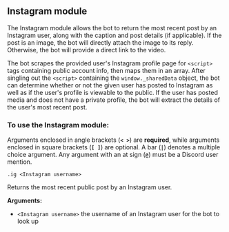 ## Instagram module

The Instagram module allows the bot to return the most recent post by an Instagram user, along with the caption and post details (if applicable). If the post is an image, the bot will directly attach the image to its reply. Otherwise, the bot will provide a direct link to the video.

The bot scrapes the provided user's Instagram profile page for `<script>` tags containing public account info, then maps them in an array. After singling out the `<script>` containing the `window._sharedData` object, the bot can determine whether or not the given user has posted to Instagram as well as if the user's profile is viewable to the public. If the user has posted media and does not have a private profile, the bot will extract the details of the user's most recent post.

### To use the Instagram module:

Arguments enclosed in angle brackets (**`< >`**) are **required**, while arguments enclosed in square brackets (**`[ ]`**) are optional. A bar (**`|`**) denotes a multiple choice argument. Any argument with an at sign (**`@`**) must be a Discord user mention.

```
.ig <Instagram username>
```

Returns the most recent public post by an Instagram user.

**Arguments:**

* `<Instagram username>` the username of an Instagram user for the bot to look up